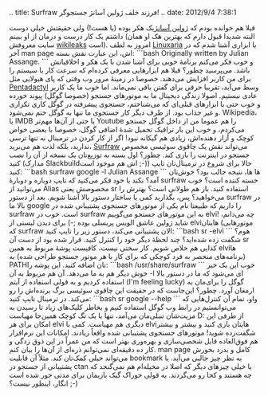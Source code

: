 .. title: Surfraw فرزند خلف ژولین آسانژ جستجو‌گر! .. date: 2012/9/4
7:38:1

قبلا هم خوانده بودم که [ژولین
آسانژ](http://fa.wikipedia.org/wiki/%D8%AC%D9%88%D9%84%DB%8C%D9%86_%D8%A2%D8%B3%D8%A7%D9%86%DA%98 "ژولیان آسانژ در ویکی پدیای فارسی")یک
هکر بوده (‌یا هست‌!) ولی حقیقتش خیلی دوست داشتم یک کار درست و درمان از
او ببینم‌ (البته شدیدا قبول دارم که بهترین هک او همان سایت معروفش
[wikileaks](http://wikileaks.org "wiki leaks official page") است). امروز
به لطف
[Linuxaria](http://linuxaria.com/article/surfraw-surf-the-web-from-the-cli?lang=en "Surfraw on linuxaria")
با ابزاری آشنا شدم که در آخر man page اش‌، این عبارت نقش بسته:
\`\`\`bash Originally written by Julian Assange. \`\`\` و خوب فکر می‌کنم
برنامهٔ خوبی برای آشنا شدن با یک هکر و اخلاقیاتش باشد‌. می‌پرسید چطور؟
قبلا هم ابزار‌هایی معرفی کرده‌ام که سرعت کار با سیستم را برای من کاربر
افزایش می‌دهند‌. خصوصا در زمینهٔ مرور وب وقتی که پای هیولایی مثل
[Pentadactyl](http://shahinism.com/blog/1391/01/05/%da%a9%d9%86%d8%aa%d8%b1%d9%84-%da%a9%d8%a7%d9%85%d9%84-%d9%81%d8%a7%db%8c%d8%b1%d9%81%d8%a7%da%a9%d8%b3-%d8%a8%d8%a7-%da%a9%db%8c%d8%a8%d9%88%d8%b1%d8%af-pentadactyl-vimperator-firemacs/ "کنترل کامل فایرفاکس با کیبورد (Pentadactyl, Vimperator, Firemacs)")
وسط می‌آید‌، تقریبا حرفی برای گفتن باقی نمی‌ماند‌. اما خوب ما یک کاربر
عادی نیستیم‌. اصولا زندگی دیجیتال ما به موتور‌های جستجو (خصوصا گوگل)
پیوند خورده و خوب حتی با ابزار‌های قبلی‌ای که می‌شناختم‌، جستجوی پیشرفته
در گوگل کاری تکراری و غیر جذاب بود‌. از طرف دیگر کار جستجوی ما تنها به
گوگل ختم نمی‌شود‌. Wikipedia‌، یا IMDB یا حتی از آن‌ها مهم‌تر Youtube را
هم عموما من از داخل گوگل جستجو می‌کردم‌، و خوب این بار ترافیک تحمیل شدهٔ
اضافی گوگل‌، خصوصا با بعضی خواص کوچک و آزار دهنده‌اش‌، زیادی هم گیکانه
نبود‌! اگر از کار کردن در ترمینال نه تنها ترسی ندارید‌، بلکه لذت هم
می‌برید‌،
[Surfraw](http://surfraw.alioth.debian.org/ "surfraw official webpage")
می‌تواند نقش یک چاقوی سوئیسی مخصوص جستجو در اینترنت را بازی کند‌. چطور؟
اول بسته به توزیع‌تان یک نسخه از آن را نصب کنید (مدارک Slackbuild‌اش هم
موجود است ;-)) حالا برای شروع در ترمینال‌تان تایپ کنید: \`\`\`bash
surfraw google -l Julian Assange \`\`\` ها ها‌، نتیجه جالب بود؟ خوش‌تان
آمد؟ نکند با خود فکر می‌کنید که تایپ دوباره و دوبارهٔ surfraw خسته کننده
است‌؟ خوب می‌توانید از Alias مخصوصش یعنی sr استفاده کنید‌. باز هم طولانی
است؟ بهترش را می‌خواهید؟ پس‌، بگذارید کمی با ساختار دستور بالا آشنا
شویم‌. بعد از دستور surfraw در بالا ما google را داریم که طبیعتا نام یکی
از موتور‌های جستجوی پشتیبانی شده در surfraw است‌. خوب در surfraw به این
موتور‌های جستجو می‌گوییم elvi‌! چه می‌دانم‌، شاید ژولین عاشق الویس
پریسلی بوده ;-) برای دیدن لیستی از elvi‌هایتان (موتور‌هایی که surfraw
الان پشتیبانی می‌کند‌، دستور زیر را تایپ کنید‌: \`\`\`bash sr -elvi
\`\`\` هوم؟ شگفت زده شده‌اید؟‌ چند لحظهٔ دیگر خود را کنترل کنید‌. قرار
شده بود از دست آن sr کذایی هم خلاص شویم‌. کار سختی نیست‌، کافیست پوشهٔ
مربوط به همین elvi‌ها (برنامه‌های منحصر به فرد کوچکی که برای کار با هر
موتور جستجو طراحی شده‌) به PATH‌تان اضافه کنید‌. این پوشه را: \`\`\`bash
/usr/share/surfraw \`\`\` خوب این یک خبر خوش دیگر هم به ما می‌دهد‌. آن
هم مربوط به آن ‎-l ای می‌شود که ما در دستور بالا استفاده کردیم و به قولی
استفاده از آیتم (I'm feeling lucky) گوگل را برای‌مان به ارمغان آورد‌.
چطور؟ این‌جاست که در حقیقت این چاقوی سوئیسی برگ برنده‌اش را رو می‌کند‌.
در ترمینال تایپ کنید‌: \`\`\`bash sr google --help \`\`\` واو‌، تمام آن
کنترل‌هایی که می‌توانستیم در رابط وب گوگل استفاده کنیم و بخاطر کلیک‌های
زیاد تا رسیدن به مزیت‌شان تنبلی‌مان می‌آمد‌، تنها با یک تگ کوچک همین‌جا
مهیاست‌ D: از طرفی این امکان برای هر elvi دیگری هم مهیاست‌. کمی با
elvi‌هایتان بازی کنید و بیشتر و بیشتر شگفت‌زده شوید! موتور‌های جستجوی
پشتیبانی شده واقعاً زیادند‌. امکانات این نرم‌افزار هم فوق‌العاده قابل
شخصی‌سازی و بهره‌وری بهتر است که من عمراً در این ذوق زدگی و کار ده
دقیقه‌ای نمی‌توانم ذره‌ای از آن‌ها را بیان کنم‌. man page کامل و بدرد
بخورش می‌تواند خیلی کمک‌تان کند‌. مثلاً آن قابلیت bookmark به نظر چیز
جالبی می‌آید‌. یا پشتیبانی از جستجو در ctan یا خیلی چیز‌های دیگر که اصلا
در مخیله‌ام هم نمی‌گنجد که چه هستند و کجا رو می‌گردند‌. به قولی خوراک
گیک بازیمان برای مدتی جور شده است انگار‌، اینطور نیست؟ ;-)
